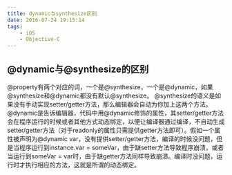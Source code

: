 ```yaml
---
title: dynamic与synthesize区别
date: 2016-07-24 19:15:14
tags: 
	- iOS 
	- Objective-C
---
```


## @dynamic与@synthesize的区别
@property有两个对应的词，一个是@synthesize，一个是@dynamic，如果@synthesize和@dynamic都没有默认@synthesize。
@synthesize的语义是如果没有手动实现setter/getter方法，那么编辑器会自动为你加上这两个方法。
@dynamic是告诉编辑器，代码中用@dynamic修饰的属性，其setter/getter方法会在程序运行的时候或者其他方式动态绑定，以便让编译器通过编译，不自动生成setter/getter方法（对于readonly的属性只需提供getter方法即可）。假如一个属性被声明为@dynamic var，没有提供setter/getter方法，编译的时候没问题，但是当程序运行到instance.var = someVar，由于缺setter方法导致程序崩溃，或者当运行到someVar = var时，由于缺getter方法同样导致崩溃。编译时没问题，运行时才执行相应的方法，这就是所谓的动态绑定。
